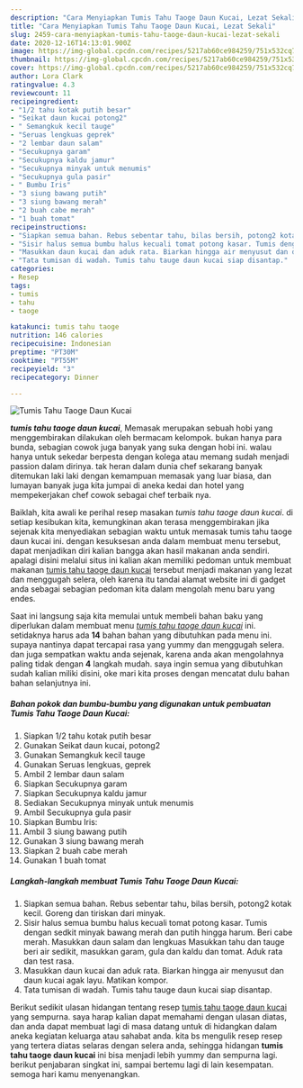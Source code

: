 ```yaml
---
description: "Cara Menyiapkan Tumis Tahu Taoge Daun Kucai, Lezat Sekali"
title: "Cara Menyiapkan Tumis Tahu Taoge Daun Kucai, Lezat Sekali"
slug: 2459-cara-menyiapkan-tumis-tahu-taoge-daun-kucai-lezat-sekali
date: 2020-12-16T14:13:01.900Z
image: https://img-global.cpcdn.com/recipes/5217ab60ce984259/751x532cq70/tumis-tahu-taoge-daun-kucai-foto-resep-utama.jpg
thumbnail: https://img-global.cpcdn.com/recipes/5217ab60ce984259/751x532cq70/tumis-tahu-taoge-daun-kucai-foto-resep-utama.jpg
cover: https://img-global.cpcdn.com/recipes/5217ab60ce984259/751x532cq70/tumis-tahu-taoge-daun-kucai-foto-resep-utama.jpg
author: Lora Clark
ratingvalue: 4.3
reviewcount: 11
recipeingredient:
- "1/2 tahu kotak putih besar"
- "Seikat daun kucai potong2"
- " Semangkuk kecil tauge"
- "Seruas lengkuas geprek"
- "2 lembar daun salam"
- "Secukupnya garam"
- "Secukupnya kaldu jamur"
- "Secukupnya minyak untuk menumis"
- "Secukupnya gula pasir"
- " Bumbu Iris"
- "3 siung bawang putih"
- "3 siung bawang merah"
- "2 buah cabe merah"
- "1 buah tomat"
recipeinstructions:
- "Siapkan semua bahan. Rebus sebentar tahu, bilas bersih, potong2 kotak kecil. Goreng dan tiriskan dari minyak."
- "Sisir halus semua bumbu halus kecuali tomat potong kasar. Tumis dengan sedkit minyak bawang merah dan putih hingga harum. Beri cabe merah. Masukkan daun salam dan lengkuas Masukkan tahu dan tauge beri air sedikit, masukkan garam, gula dan kaldu dan tomat. Aduk rata dan test rasa."
- "Masukkan daun kucai dan aduk rata. Biarkan hingga air menyusut dan daun kucai agak layu. Matikan kompor."
- "Tata tumisan di wadah. Tumis tahu tauge daun kucai siap disantap."
categories:
- Resep
tags:
- tumis
- tahu
- taoge

katakunci: tumis tahu taoge 
nutrition: 146 calories
recipecuisine: Indonesian
preptime: "PT30M"
cooktime: "PT55M"
recipeyield: "3"
recipecategory: Dinner

---
```



![Tumis Tahu Taoge Daun Kucai](https://img-global.cpcdn.com/recipes/5217ab60ce984259/751x532cq70/tumis-tahu-taoge-daun-kucai-foto-resep-utama.jpg)

<b><i>tumis tahu taoge daun kucai</i></b>, Memasak merupakan sebuah hobi yang menggembirakan dilakukan oleh bermacam kelompok. bukan hanya para bunda, sebagian cowok juga banyak yang suka dengan hobi ini. walau hanya untuk sekedar berpesta dengan kolega atau memang sudah menjadi passion dalam dirinya. tak heran dalam dunia chef sekarang banyak ditemukan laki laki dengan kemampuan memasak yang luar biasa, dan lumayan banyak juga kita jumpai di aneka kedai dan hotel yang mempekerjakan chef cowok sebagai chef terbaik nya.

Baiklah, kita awali ke perihal resep masakan <i>tumis tahu taoge daun kucai</i>. di setiap kesibukan kita, kemungkinan akan terasa menggembirakan jika sejenak kita menyediakan sebagian waktu untuk memasak tumis tahu taoge daun kucai ini. dengan kesuksesan anda dalam membuat menu tersebut, dapat menjadikan diri kalian bangga akan hasil makanan anda sendiri. apalagi disini melalui situs ini kalian akan memiliki pedoman untuk membuat makanan <u>tumis tahu taoge daun kucai</u> tersebut menjadi makanan yang lezat dan menggugah selera, oleh karena itu tandai alamat website ini di gadget anda sebagai sebagian pedoman kita dalam mengolah menu baru yang endes.




Saat ini langsung saja kita memulai untuk membeli bahan baku yang diperlukan dalam membuat menu <u><i>tumis tahu taoge daun kucai</i></u> ini. setidaknya harus ada <b>14</b> bahan bahan yang dibutuhkan pada menu ini. supaya nantinya dapat tercapai rasa yang yummy dan menggugah selera. dan juga sempatkan waktu anda sejenak, karena anda akan mengolahnya paling tidak dengan <b>4</b> langkah mudah. saya ingin semua yang dibutuhkan sudah kalian miliki disini, oke mari kita proses dengan mencatat dulu bahan bahan selanjutnya ini.

<!--inarticleads1-->

##### Bahan pokok dan bumbu-bumbu yang digunakan untuk pembuatan Tumis Tahu Taoge Daun Kucai:

1. Siapkan 1/2 tahu kotak putih besar
1. Gunakan Seikat daun kucai, potong2
1. Gunakan  Semangkuk kecil tauge
1. Gunakan Seruas lengkuas, geprek
1. Ambil 2 lembar daun salam
1. Siapkan Secukupnya garam
1. Siapkan Secukupnya kaldu jamur
1. Sediakan Secukupnya minyak untuk menumis
1. Ambil Secukupnya gula pasir
1. Siapkan  Bumbu Iris:
1. Ambil 3 siung bawang putih
1. Gunakan 3 siung bawang merah
1. Siapkan 2 buah cabe merah
1. Gunakan 1 buah tomat




<!--inarticleads2-->

##### Langkah-langkah membuat Tumis Tahu Taoge Daun Kucai:

1. Siapkan semua bahan. Rebus sebentar tahu, bilas bersih, potong2 kotak kecil. Goreng dan tiriskan dari minyak.
1. Sisir halus semua bumbu halus kecuali tomat potong kasar. Tumis dengan sedkit minyak bawang merah dan putih hingga harum. Beri cabe merah. Masukkan daun salam dan lengkuas Masukkan tahu dan tauge beri air sedikit, masukkan garam, gula dan kaldu dan tomat. Aduk rata dan test rasa.
1. Masukkan daun kucai dan aduk rata. Biarkan hingga air menyusut dan daun kucai agak layu. Matikan kompor.
1. Tata tumisan di wadah. Tumis tahu tauge daun kucai siap disantap.




Berikut sedikit ulasan hidangan tentang resep <u>tumis tahu taoge daun kucai</u> yang sempurna. saya harap kalian dapat memahami dengan ulasan diatas, dan anda dapat membuat lagi di masa datang untuk di hidangkan dalam aneka kegiatan keluarga atau sahabat anda. kita bs mengulik resep resep yang tertera diatas selaras dengan selera anda, sehingga hidangan <b>tumis tahu taoge daun kucai</b> ini bisa menjadi lebih yummy dan sempurna lagi. berikut penjabaran singkat ini, sampai bertemu lagi di lain kesempatan. semoga hari kamu menyenangkan.
